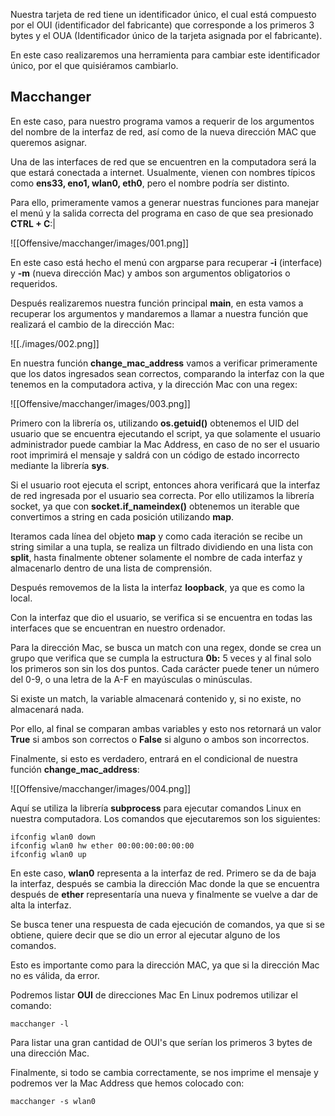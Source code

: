 
Nuestra tarjeta de red tiene un identificador único, el cual está compuesto por el OUI (identificador del fabricante) que corresponde a los primeros 3 bytes y el OUA (Identificador único de la tarjeta asignada por el fabricante). 

En este caso realizaremos una herramienta para cambiar este identificador único, por el que quisiéramos cambiarlo.

## Macchanger

En este caso, para nuestro programa vamos a requerir de los argumentos del nombre de la interfaz de red, así como de la nueva dirección MAC que queremos asignar. 

Una de las interfaces de red que se encuentren en la computadora será la que estará conectada a internet. Usualmente, vienen con nombres típicos como **ens33, eno1, wlan0, eth0**, pero el nombre podría ser distinto. 

Para ello, primeramente vamos a generar nuestras funciones para manejar el menú y la salida correcta del programa en caso de que sea presionado **CTRL + C**:|

![[Offensive/macchanger/images/001.png]]

En este caso está hecho el menú con argparse para recuperar **-i** (interface) y **-m** (nueva dirección Mac) y ambos son argumentos obligatorios o requeridos. 

Después realizaremos nuestra función principal **main**, en esta vamos a recuperar los argumentos y mandaremos a llamar a nuestra función que realizará el cambio de la dirección Mac:

![[./images/002.png]]

En nuestra función **change_mac_address** vamos a verificar primeramente que los datos ingresados sean correctos, comparando la interfaz con la que tenemos en la computadora activa, y la dirección Mac con una regex:

![[Offensive/macchanger/images/003.png]]

Primero con la librería os, utilizando **os.getuid()** obtenemos el UID del usuario que se encuentra ejecutando el script, ya que solamente el usuario administrador puede cambiar la Mac Address, en caso de no ser el usuario root imprimirá el mensaje y saldrá con un código de estado incorrecto mediante la librería **sys**. 

Si el usuario root ejecuta el script, entonces ahora verificará que la interfaz de red ingresada por el usuario sea correcta. Por ello utilizamos la librería socket, ya que con **socket.if_nameindex()** obtenemos un iterable que convertimos a string en cada posición utilizando **map**. 

Iteramos cada línea del objeto **map** y como cada iteración se recibe un string similar a una tupla, se realiza un filtrado dividiendo en una lista con **split**, hasta finalmente obtener solamente el nombre de cada interfaz y almacenarlo dentro de una lista de comprensión.

Después removemos de la lista la interfaz **loopback**, ya que es como la local. 

Con la interfaz que dio el usuario, se verifica si se encuentra en todas las interfaces que se encuentran en nuestro ordenador. 

Para la dirección Mac, se busca un match con una regex, donde se crea un grupo que verifica que se cumpla la estructura **0b:** 5 veces y al final solo los primeros son sin los dos puntos. Cada carácter puede tener un número del 0-9, o una letra de la A-F en mayúsculas o minúsculas.

Si existe un match, la variable almacenará contenido y, si no existe, no almacenará nada. 

Por ello, al final se comparan ambas variables y esto nos retornará un valor **True** si ambos son correctos o **False** si alguno o ambos son incorrectos. 

Finalmente, si esto es verdadero, entrará en el condicional de nuestra función **change_mac_address**:

![[Offensive/macchanger/images/004.png]]

Aquí se utiliza la librería **subprocess** para ejecutar comandos Linux en nuestra computadora. Los comandos que ejecutaremos son los siguientes:

```shell
ifconfig wlan0 down
ifconfig wlan0 hw ether 00:00:00:00:00:00
ifconfig wlan0 up
```

En este caso, **wlan0** representa a la interfaz de red. Primero se da de baja la interfaz, después se cambia la dirección Mac donde la que se encuentra después de **ether** representaría una nueva y finalmente se vuelve a dar de alta la interfaz. 

Se busca tener una respuesta de cada ejecución de comandos, ya que si se obtiene, quiere decir que se dio un error al ejecutar alguno de los comandos.

Esto es importante como para la dirección MAC, ya que si la dirección Mac no es válida, da error. 

Podremos listar **OUI** de direcciones Mac En Linux podremos utilizar el comando:

```shell
macchanger -l
```

Para listar una gran cantidad de OUI's que serían los primeros 3 bytes de una dirección Mac.

Finalmente, si todo se cambia correctamente, se nos imprime el mensaje y podremos ver la Mac Address que hemos colocado con:

```shell
macchanger -s wlan0
```
